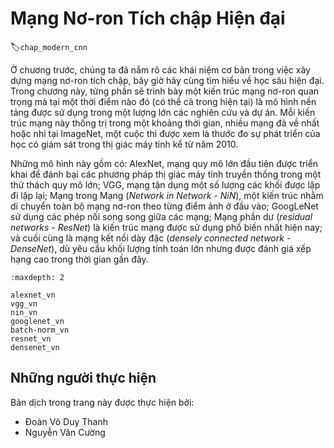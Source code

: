<!--
# Modern Convolutional Neural Networks
-->

# Mạng Nơ-ron Tích chập Hiện đại
:label:`chap_modern_cnn`

<!--
Now that we understand the basics of wiring together convolutional neural networks, we will take you through a tour of modern deep learning.
In this chapter, each section will correspond to a significant neural network architecture that was at some point (or currently) 
the base model upon which an enormous amount of research and projects were built.
Each of these networks was at briefly a dominant architecture and many were
at one point winners or runners-up in the famous ImageNet competition,
which has served as a barometer of progress on supervised learning in computer vision since 2010.
-->

Ở chương trước, chúng ta đã nắm rõ các khái niệm cơ bản trong việc xây dựng mạng nơ-ron tích chập, bây giờ hãy cùng tìm hiểu về học sâu hiện đại.
Trong chương này, từng phần sẽ trình bày một kiến trúc mạng nơ-ron quan trọng mà tại một thời điểm nào đó (có thể cả trong hiện tại) là mô hình nền tảng được sử dụng trong một lượng lớn các nghiên cứu và dự án.
Mỗi kiến trúc mạng này thống trị trong một khoảng thời gian, nhiều mạng đã về nhất hoặc nhì tại ImageNet, một cuộc thi được xem là thước đo sự phát triển của học có giám sát trong thị giác máy tính kể từ năm 2010.

<!--
These models include AlexNet, the first large-scale network deployed to beat conventional computer vision methods on a large-scale vision challenge;
the VGG network, which makes use of a number of repeating blocks of elements; the network in network (NiN) which convolves whole neural networks
patch-wise over inputs; the GoogLeNet, which makes use of networks with parallel concatenations; residual networks (ResNet), which are the
most popular go-to architecture today, and densely connected networks (DenseNet), which are expensive to compute but have set some recent benchmarks.
-->

Những mô hình này gồm có: AlexNet, mạng quy mô lớn đầu tiên được triển khai để đánh bại các phương pháp thị giác máy tính truyền thống trong một thử thách quy mô lớn;
VGG, mạng tận dụng một số lượng các khối được lặp đi lặp lại;
Mạng trong Mạng (*Network in Network - NiN*), một kiến trúc nhằm di chuyển toàn bộ mạng nơ-ron theo từng điểm ảnh ở đầu vào;
GoogLeNet sử dụng các phép nối song song giữa các mạng;
Mạng phần dư (*residual networks - ResNet*) là kiến trúc mạng được sử dụng phổ biến nhất hiện nay;
và cuối cùng là mạng kết nối dày đặc (*densely connected network - DenseNet*), dù yêu cầu khối lượng tính toán lớn nhưng được đánh giá xếp hạng cao trong thời gian gần đây.

```toc
:maxdepth: 2

alexnet_vn
vgg_vn
nin_vn
googlenet_vn
batch-norm_vn
resnet_vn
densenet_vn
```

## Những người thực hiện
Bản dịch trong trang này được thực hiện bởi:

* Đoàn Võ Duy Thanh
* Nguyễn Văn Cường
